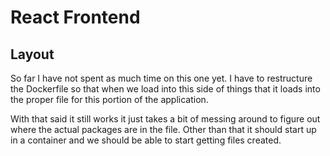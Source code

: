 # React Frontend

## Layout

So far I have not spent as much time on this one yet. I have to restructure the Dockerfile so that when we load into this side of things that it loads into the proper file for this portion of the application. 

With that said it still works it just takes a bit of messing around to figure out where the actual packages are in the file. Other than that it should start up in a container and we should be able to start getting files created.
